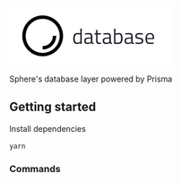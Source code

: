 <img src="./database-logo.png">

Sphere's database layer powered by Prisma

## Getting started

Install dependencies

```
yarn
```

### Commands
